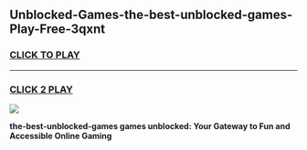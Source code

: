 
## Unblocked-Games-the-best-unblocked-games-Play-Free-3qxnt
<h3>
<a href="https://premium76.site?title=the-best-unblocked-games&ref=23A">CLICK TO PLAY</a></h3>
<hr>

<h3>
<a href="https://premium76.site?title=the-best-unblocked-games&ref=23A">CLICK 2 PLAY</a>
  
</h3>

<a href="https://premium76.site?title=the-best-unblocked-games&ref=23A"><img src="https://clearcache.store/games.png"></a>


**the-best-unblocked-games games unblocked: Your Gateway to Fun and Accessible Online Gaming**
